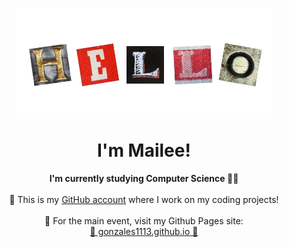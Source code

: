 <p align="center">
  <a href="https://github.com/gonzales1113">
    <img src="https://github.com/gonzales1113/gonzales1113/blob/main/header-greeting.png?raw=true" alt="Welcome Banner" style="max-width: 100%;">
  </a>
</p>

<h1 align="center">I'm Mailee!</h1>

<p align="center">
  <strong>I'm currently studying Computer Science 🤹‍♂️</strong><br>
  <br>
  🎈 This is my <a href="https://github.com/gonzales1113"> GitHub account</a> where I work on my coding projects! <br>
  
  <br>
  🎯 For the main event, visit my Github Pages site:<br>
  <a href="https://gonzales1113.github.io/gonzales1113/">🎪 gonzales1113.github.io 🎪</a>
</p>
